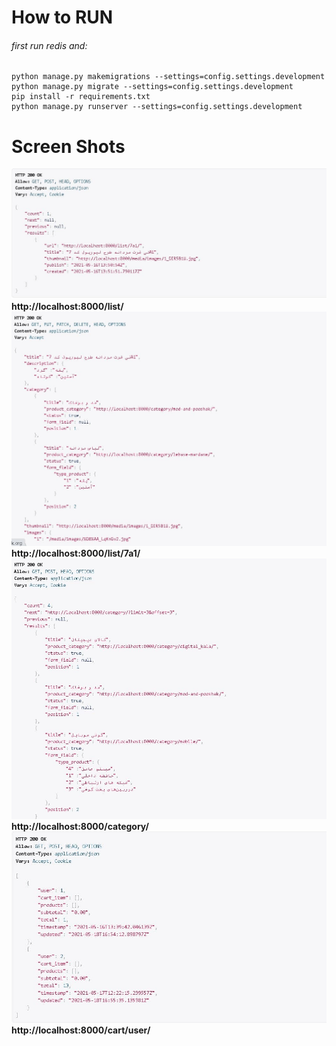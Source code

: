 # How to RUN
###### first run redis and:
```
python manage.py makemigrations --settings=config.settings.development
python manage.py migrate --settings=config.settings.development
pip install -r requirements.txt
python manage.py runserver --settings=config.settings.development
```
# Screen Shots
![ScreenShot](pic/1.jpg)
**http://localhost:8000/list/**
![ScreenShot](pic/2.jpg)
**http://localhost:8000/list/7a1/**
![ScreenShot](pic/3.jpg)
**http://localhost:8000/category/**
![ScreenShot](pic/4.jpg)
**http://localhost:8000/cart/user/**

